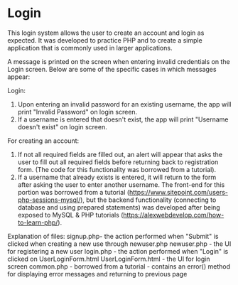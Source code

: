 # Login
This login system allows the user to create an account and login as expected. 
It was developed to practice PHP and to create a simple application that is commonly used in larger applications. 


A message is printed on the screen when entering invalid credentials on the Login screen. 
Below are some of the specific cases in which messages appear: 

Login:
   1. Upon entering an invalid password for an existing username, the app will print "Invalid Password" on login screen.
   2. If a username is entered that doesn't exist, the app will print "Username doesn't exist" on login screen.

For creating an account:
  1. If not all required fields are filled out, an alert will appear that asks the user to fill out all required fields before returning back to registration form. (The code for this functionality was borrowed from a tutorial). 
  2. If a username that already exists is entered, it will return to the form after asking the user to enter another username. The front-end for this portion was borrowed from a tutorial (https://www.sitepoint.com/users-php-sessions-mysql/), but the backend functionality (connecting to database and using prepared statements) was developed after being exposed to MySQL & PHP tutorials (https://alexwebdevelop.com/how-to-learn-php/). 


Explanation of files: 
signup.php- the action performed when "Submit" is clicked when creating a new use through newuser.php 
newuser.php - the UI for registering a new user 
login.php - the action performed when "Login" is clicked on UserLoginForm.html
UserLoginForm.html - the UI for login screen
common.php - borrowed from a tutorial - contains an error() method for displaying error messages and returning to previous page 

